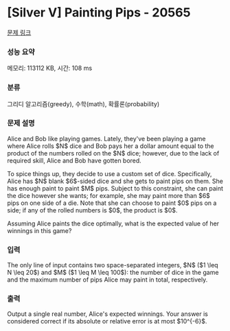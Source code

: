 # [Silver V] Painting Pips - 20565 

[문제 링크](https://www.acmicpc.net/problem/20565) 

### 성능 요약

메모리: 113112 KB, 시간: 108 ms

### 분류

그리디 알고리즘(greedy), 수학(math), 확률론(probability)

### 문제 설명

<p>Alice and Bob like playing games. Lately, they've been playing a game where Alice rolls $N$ dice and Bob pays her a dollar amount equal to the product of the numbers rolled on the $N$ dice; however, due to the lack of required skill, Alice and Bob have gotten bored.</p>

<p>To spice things up, they decide to use a custom set of dice. Specifically, Alice has $N$ blank $6$-sided dice and she gets to paint pips on them. She has enough paint to paint $M$ pips. Subject to this constraint, she can paint the dice however she wants; for example, she may paint more than $6$ pips on one side of a die. Note that she can choose to paint $0$ pips on a side; if any of the rolled numbers is $0$, the product is $0$.</p>

<p>Assuming Alice paints the dice optimally, what is the expected value of her winnings in this game?</p>

### 입력 

 <p>The only line of input contains two space-separated integers, $N$ ($1 \leq N \leq 20$) and $M$ ($1 \leq M \leq 100$): the number of dice in the game and the maximum number of pips Alice may paint in total, respectively.</p>

### 출력 

 <p>Output a single real number, Alice's expected winnings. Your answer is considered correct if its absolute or relative error is at most $10^{-6}$.</p>

